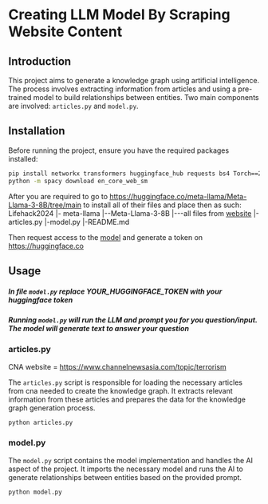 # Creating LLM Model By Scraping Website Content

## Introduction

This project aims to generate a knowledge graph using artificial intelligence. The process involves extracting information from articles and using a pre-trained model to build relationships between entities. Two main components are involved: `articles.py` and `model.py`.

## Installation

Before running the project, ensure you have the required packages installed:

```bash
pip install networkx transformers huggingface_hub requests bs4 Torch==2.2.2 spacy
python -m spacy download en_core_web_sm
```

After you are required to go to https://huggingface.co/meta-llama/Meta-Llama-3-8B/tree/main to install all of their files and place then as such:
Lifehack2024
|- meta-llama
|--Meta-Llama-3-8B
|---all files from [website](https://huggingface.co/meta-llama/Meta-Llama-3-8B/tree/main)
|-articles.py
|-model.py
|-README.md

Then request access to the [model](https://huggingface.co/meta-llama/Meta-Llama-3-8B/tree/main) and generate a token on https://huggingface.co


## Usage
##### In file `model.py` replace YOUR_HUGGINGFACE_TOKEN with your huggingface token
##### Running `model.py` will run the LLM and prompt you for you question/input. The model will generate text to answer your question

### articles.py

CNA website = https://www.channelnewsasia.com/topic/terrorism

The `articles.py` script is responsible for loading the necessary articles from cna needed to create the knowledge graph. It extracts relevant information from these articles and prepares the data for the knowledge graph generation process.

```bash
python articles.py
```

### model.py

The `model.py` script contains the model implementation and handles the AI aspect of the project. It imports the necessary model and runs the AI to generate relationships between entities based on the provided prompt.

```bash
python model.py
```

